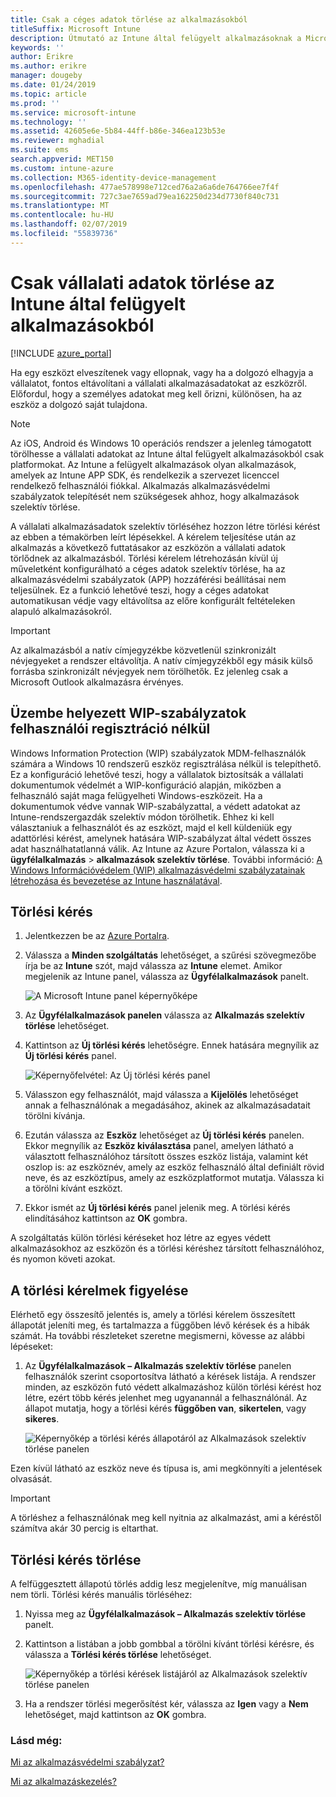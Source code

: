 ```yaml
---
title: Csak a céges adatok törlése az alkalmazásokból
titleSuffix: Microsoft Intune
description: Útmutató az Intune által felügyelt alkalmazásoknak a Microsoft Intune csak vállalati adatok szelektív törlése.
keywords: ''
author: Erikre
ms.author: erikre
manager: dougeby
ms.date: 01/24/2019
ms.topic: article
ms.prod: ''
ms.service: microsoft-intune
ms.technology: ''
ms.assetid: 42605e6e-5b84-44ff-b86e-346ea123b53e
ms.reviewer: mghadial
ms.suite: ems
search.appverid: MET150
ms.custom: intune-azure
ms.collection: M365-identity-device-management
ms.openlocfilehash: 477ae578998e712ced76a2a6a6de764766ee7f4f
ms.sourcegitcommit: 727c3ae7659ad79ea162250d234d7730f840c731
ms.translationtype: MT
ms.contentlocale: hu-HU
ms.lasthandoff: 02/07/2019
ms.locfileid: "55839736"
---
```

# <a name="how-to-wipe-only-corporate-data-from-intune-managed-apps"></a>Csak vállalati adatok törlése az Intune által felügyelt alkalmazásokból

[!INCLUDE [azure_portal](./includes/azure_portal.md)]

Ha egy eszközt elveszítenek vagy ellopnak, vagy ha a dolgozó elhagyja a vállalatot, fontos eltávolítani a vállalati alkalmazásadatokat az eszközről. Előfordul, hogy a személyes adatokat meg kell őrizni, különösen, ha az eszköz a dolgozó saját tulajdona.

>[!NOTE]
> Az iOS, Android és Windows 10 operációs rendszer a jelenleg támogatott törölhesse a vállalati adatokat az Intune által felügyelt alkalmazásokból csak platformokat. Az Intune a felügyelt alkalmazások olyan alkalmazások, amelyek az Intune APP SDK, és rendelkezik a szervezet licenccel rendelkező felhasználói fiókkal. Alkalmazás alkalmazásvédelmi szabályzatok telepítését nem szükségesek ahhoz, hogy alkalmazások szelektív törlése.

A vállalati alkalmazásadatok szelektív törléséhez hozzon létre törlési kérést az ebben a témakörben leírt lépésekkel. A kérelem teljesítése után az alkalmazás a következő futtatásakor az eszközön a vállalati adatok törlődnek az alkalmazásból. Törlési kérelem létrehozásán kívül új műveletként konfigurálható a céges adatok szelektív törlése, ha az alkalmazásvédelmi szabályzatok (APP) hozzáférési beállításai nem teljesülnek. Ez a funkció lehetővé teszi, hogy a céges adatokat automatikusan védje vagy eltávolítsa az előre konfigurált feltételeken alapuló alkalmazásokról.

>[!IMPORTANT]
> Az alkalmazásból a natív címjegyzékbe közvetlenül szinkronizált névjegyeket a rendszer eltávolítja. A natív címjegyzékből egy másik külső forrásba szinkronizált névjegyek nem törölhetők. Ez jelenleg csak a Microsoft Outlook alkalmazásra érvényes.

## <a name="deployed-wip-policies-without-user-enrollment"></a>Üzembe helyezett WIP-szabályzatok felhasználói regisztráció nélkül
Windows Information Protection (WIP) szabályzatok MDM-felhasználók számára a Windows 10 rendszerű eszköz regisztrálása nélkül is telepíthető. Ez a konfiguráció lehetővé teszi, hogy a vállalatok biztosítsák a vállalati dokumentumok védelmét a WIP-konfiguráció alapján, miközben a felhasználó saját maga felügyelheti Windows-eszközeit. Ha a dokumentumok védve vannak WIP-szabályzattal, a védett adatokat az Intune-rendszergazdák szelektív módon törölhetik. Ehhez ki kell választaniuk a felhasználót és az eszközt, majd el kell küldeniük egy adattörlési kérést, amelynek hatására WIP-szabályzat által védett összes adat használhatatlanná válik. Az Intune az Azure Portalon, válassza ki a **ügyfélalkalmazás** > **alkalmazások szelektív törlése**. További információ: [A Windows Információvédelem (WIP) alkalmazásvédelmi szabályzatainak létrehozása és bevezetése az Intune használatával](windows-information-protection-policy-create.md).

## <a name="create-a-wipe-request"></a>Törlési kérés

1.  Jelentkezzen be az [Azure Portalra](https://portal.azure.com).

2.  Válassza a **Minden szolgáltatás** lehetőséget, a szűrési szövegmezőbe írja be az **Intune** szót, majd válassza az **Intune** elemet. Amikor megjelenik az Intune panel, válassza az **Ügyfélalkalmazások** panelt.

    ![A Microsoft Intune panel képernyőképe](./media/apps-selective-wipe01.png)

3.  Az **Ügyfélalkalmazások panelen** válassza az **Alkalmazás szelektív törlése** lehetőséget.

4.  Kattintson az **Új törlési kérés** lehetőségre. Ennek hatására megnyílik az **Új törlési kérés** panel.

    ![Képernyőfelvétel: Az Új törlési kérés panel](./media/AzurePortal_MAM_NewWipeRequest.png)

5.  Válasszon egy felhasználót, majd válassza a **Kijelölés** lehetőséget annak a felhasználónak a megadásához, akinek az alkalmazásadatait törölni kívánja.

6.  Ezután válassza az **Eszköz** lehetőséget az **Új törlési kérés** panelen. Ekkor megnyílik az **Eszköz kiválasztása** panel, amelyen látható a választott felhasználóhoz társított összes eszköz listája, valamint két oszlop is: az eszköznév, amely az eszköz felhasználó által definiált rövid neve, és az eszköztípus, amely az eszközplatformot mutatja. Válassza ki a törölni kívánt eszközt.

7.  Ekkor ismét az **Új törlési kérés** panel jelenik meg. A törlési kérés elindításához kattintson az **OK** gombra.

A szolgáltatás külön törlési kéréseket hoz létre az egyes védett alkalmazásokhoz az eszközön és a törlési kéréshez társított felhasználóhoz, és nyomon követi azokat.

## <a name="monitor-your-wipe-requests"></a>A törlési kérelmek figyelése

Elérhető egy összesítő jelentés is, amely a törlési kérelem összesített állapotát jeleníti meg, és tartalmazza a függőben lévő kérések és a hibák számát. Ha további részleteket szeretne megismerni, kövesse az alábbi lépéseket:

1.  Az **Ügyfélalkalmazások – Alkalmazás szelektív törlése** panelen felhasználók szerint csoportosítva látható a kérések listája. A rendszer minden, az eszközön futó védett alkalmazáshoz külön törlési kérést hoz létre, ezért több kérés jelenhet meg ugyanannál a felhasználónál. Az állapot mutatja, hogy a törlési kérés **függőben van**, **sikertelen**, vagy **sikeres**.

    ![Képernyőkép a törlési kérés állapotáról az Alkalmazások szelektív törlése panelen](./media/wipe-request-status-1.png)

Ezen kívül látható az eszköz neve és típusa is, ami megkönnyíti a jelentések olvasását.

>[!IMPORTANT]
> A törléshez a felhasználónak meg kell nyitnia az alkalmazást, ami a kéréstől számítva akár 30 percig is eltarthat.

## <a name="delete-a-wipe-request"></a>Törlési kérés törlése

A felfüggesztett állapotú törlés addig lesz megjelenítve, míg manuálisan nem törli. Törlési kérés manuális törléséhez:

1.  Nyissa meg az **Ügyfélalkalmazások – Alkalmazás szelektív törlése** panelt.

2.  Kattintson a listában a jobb gombbal a törölni kívánt törlési kérésre, és válassza a **Törlési kérés törlése** lehetőséget.

    ![Képernyőkép a törlési kérések listájáról az Alkalmazások szelektív törlése panelen](./media/delete-wipe-request.png)

3.  Ha a rendszer törlési megerősítést kér, válassza az **Igen** vagy a **Nem** lehetőséget, majd kattintson az **OK** gombra.

### <a name="see-also"></a>Lásd még:
[Mi az alkalmazásvédelmi szabályzat?](app-protection-policy.md)

[Mi az alkalmazáskezelés?](app-management.md)
